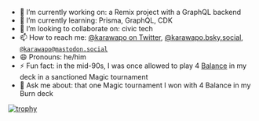 <!--![GitHub Stat Cards for alecrem](https://github-readme-stats-alecrem.vercel.app/api?username=alecrem&hide_title=true&hide_border=true&count_private=true&show=reviews&show_icons=true&theme=transparent)![GitHub Stat Cards top languages](https://github-readme-stats-alecrem.vercel.app/api/top-langs?username=alecrem&hide_title=true&hide_border=true&layout=compact&langs_count=10&hide=makefile,html,css,jupyter%20notebook&theme=transparent)-->
<!--
**alecrem/alecrem** is a ✨ _special_ ✨ repository because its `README.md` (this file) appears on your GitHub profile.

Here are some ideas to get you started:

- 🔭 I’m currently working on ...
- 🌱 I’m currently learning ...
- 👯 I’m looking to collaborate on ...
- 🤔 I’m looking for help with ...
- 💬 Ask me about ...
- 📫 How to reach me: ...
- 😄 Pronouns: ...
- ⚡ Fun fact: ...
-->

- 🔭 I’m currently working on: a Remix project with a GraphQL backend
- 🌱 I’m currently learning: Prisma, GraphQL, CDK
- 👯 I’m looking to collaborate on: civic tech
- 📫 How to reach me: [@karawapo on Twitter](https://twitter.com/karawapo), [@karawapo.bsky.social](https://bsky.app/profile/karawapo.bsky.social), <a rel="me" href="https://mastodon.social/@karawapo">`@karawapo@mastodon.social`</a>
- 😄 Pronouns: he/him
- ⚡ Fun fact: in the mid-90s, I was once allowed to play 4 [Balance](https://c1.scryfall.com/file/scryfall-cards/large/front/a/2/a21b08d4-b43d-4c93-99e7-39dfe83ced91.jpg) in my deck in a sanctioned Magic tournament
- 💬 Ask me about: that one Magic tournament I won with 4 Balance in my Burn deck

[![trophy](https://github-profile-trophy.vercel.app/?username=alecrem&no-bg&theme=onedark&rank=-C,-B&row=4&column=5&no-frame=true)](https://github.com/ryo-ma/github-profile-trophy)
<!--
![alecrem's GitHub stats](https://github-readme-stats.vercel.app/api?username=alecrem&show_icons=true&theme=default)

![Top Languages](https://github-readme-stats.vercel.app/api/top-langs/?username=alecrem&theme=default)
-->
